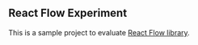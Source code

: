 ## React Flow Experiment

This is a sample project to evaluate [React Flow library](https://reactflow.dev/).
